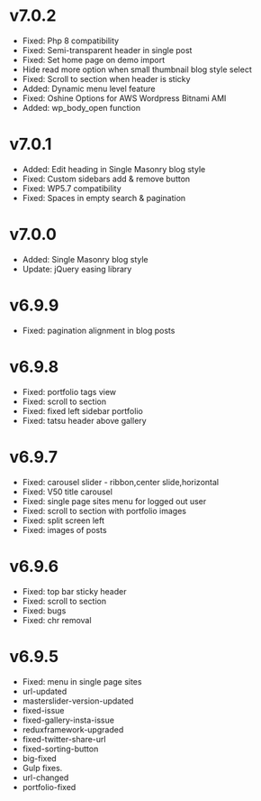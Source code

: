 v7.0.2
======
* Fixed: Php 8 compatibility
* Fixed: Semi-transparent header in single post
* Fixed: Set home page on demo import
* Hide read more option when small thumbnail blog style select
* Fixed: Scroll to section when header is sticky
* Added: Dynamic menu level feature
* Fixed: Oshine Options for AWS Wordpress Bitnami AMI
* Added: wp_body_open function

v7.0.1
======
* Added: Edit heading in Single Masonry blog style
* Fixed: Custom sidebars add & remove button
* Fixed: WP5.7 compatibility 
* Fixed: Spaces in empty search & pagination

v7.0.0
======
* Added: Single Masonry blog style
* Update: jQuery easing library

v6.9.9
======
* Fixed: pagination alignment in blog posts

v6.9.8
======
* Fixed: portfolio tags view
* Fixed: scroll to section
* Fixed: fixed left sidebar portfolio
* Fixed: tatsu header above gallery 

v6.9.7
======
* Fixed: carousel slider - ribbon,center slide,horizontal
* Fixed: V50 title carousel
* Fixed: single page sites menu for logged out user
* Fixed: scroll to section with portfolio images
* Fixed: split screen left
* Fixed: images of posts 

v6.9.6
======
* Fixed: top bar sticky header
* Fixed: scroll to section
* Fixed: bugs
* Fixed: chr removal

v6.9.5
======
* Fixed: menu in single page sites
* url-updated
* masterslider-version-updated
* fixed-issue
* fixed-gallery-insta-issue
* reduxframework-upgraded
* fixed-twitter-share-url
* fixed-sorting-button
* big-fixed
* Gulp fixes.
* url-changed
* portfolio-fixed